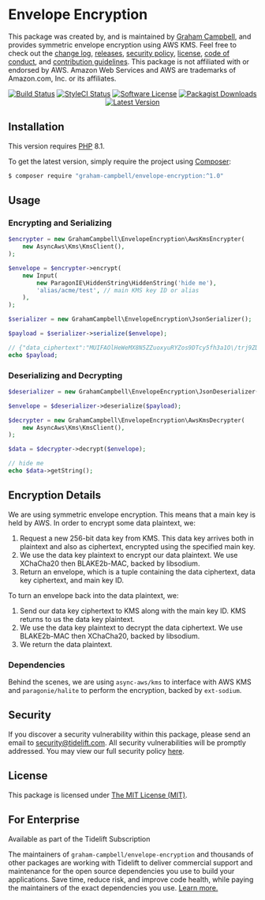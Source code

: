# Envelope Encryption

This package was created by, and is maintained by [Graham Campbell](https://github.com/GrahamCampbell), and provides symmetric envelope encryption using AWS KMS. Feel free to check out the [change log](CHANGELOG.md), [releases](https://github.com/GrahamCampbell/Envelope-Encryption/releases), [security policy](https://github.com/GrahamCampbell/Envelope-Encryption/security/policy), [license](LICENSE), [code of conduct](.github/CODE_OF_CONDUCT.md), and [contribution guidelines](.github/CONTRIBUTING.md). This package is not affiliated with or endorsed by AWS. Amazon Web Services and AWS are trademarks of Amazon.com, Inc. or its affiliates.

<p align="center">
<a href="https://github.com/GrahamCampbell/Envelope-Encryption/actions?query=workflow%3ATests"><img src="https://img.shields.io/github/workflow/status/GrahamCampbell/Envelope-Encryption/Tests?label=Tests&style=flat-square" alt="Build Status"></img></a>
<a href="https://github.styleci.io/repos/493842297"><img src="https://github.styleci.io/repos/493842297/shield" alt="StyleCI Status"></img></a>
<a href="LICENSE"><img src="https://img.shields.io/badge/license-MIT-brightgreen?style=flat-square" alt="Software License"></img></a>
<a href="https://packagist.org/packages/graham-campbell/envelope-encryption"><img src="https://img.shields.io/packagist/dt/graham-campbell/envelope-encryption?style=flat-square" alt="Packagist Downloads"></img></a>
<a href="https://github.com/GrahamCampbell/Envelope-Encryption/releases"><img src="https://img.shields.io/github/release/GrahamCampbell/Envelope-Encryption?style=flat-square" alt="Latest Version"></img></a>
</p>


## Installation

This version requires [PHP](https://www.php.net/) 8.1.

To get the latest version, simply require the project using [Composer](https://getcomposer.org/):

```bash
$ composer require "graham-campbell/envelope-encryption:^1.0"
```


## Usage

### Encrypting and Serializing

```php
$encrypter = new GrahamCampbell\EnvelopeEncryption\AwsKmsEncrypter(
    new AsyncAws\Kms\KmsClient(),
);

$envelope = $encrypter->encrypt(
    new Input(
        new ParagonIE\HiddenString\HiddenString('hide me'),
        'alias/acme/test', // main KMS key ID or alias
    ),
);

$serializer = new GrahamCampbell\EnvelopeEncryption\JsonSerializer();

$payload = $serializer->serialize($envelope);

// {"data_ciphertext":"MUIFAOlHeWeMX8N5ZZuoxyuRYZos9DTcy5fh3a1O\/trj9ZDV4seM2wwDbZqYy11w9mxQWOyLkYDA4jyywpOfgeXUgsBBO4+4n6BLXkgUKezZMRuqnIj+CN7QGspFbkgzLS0V4H74D+4YaOTnzjfNBj93OsSSwCDrbrrC8QbSRJYqlLQ=","key_ciphertext":"AQIDAHgOVj0wQc06jiZVGlQPyMjyGbHrbb02vc542KC6g2buTgGMuCXPak8K4nPgMVlv4zUyAAAAfjB8BgkqhkiG9w0BBwagbzBtAgEAMGgGCSqGSIb3DQEHATAeBglghkgBZQMEAS4wEQQMlqywgRHX4yrDKLmXAgEQgDuRm+tpHU7kp2s6YWtELD1W7tfXbuUZl3gAuuieT9UFLhGq35qqOAzU8MHnhXf6WrpzC+1mojFqBnm61A==","key_id":"arn:aws:kms:us-east-1:111111111111:key\/xxxxxxxx-xxxx-xxxx-xxxx-xxxxxxxxxxxx"}
echo $payload;
```

### Deserializing and Decrypting

```php
$deserializer = new GrahamCampbell\EnvelopeEncryption\JsonDeserializer();

$envelope = $deserializer->deserialize($payload);

$decrypter = new GrahamCampbell\EnvelopeEncryption\AwsKmsDecrypter(
    new AsyncAws\Kms\KmsClient(),
);

$data = $decrypter->decrypt($envelope);

// hide me
echo $data->getString();
```

## Encryption Details

We are using symmetric envelope encryption. This means that a main key is held by AWS. In order to encrypt some data plaintext, we:

1. Request a new 256-bit data key from KMS. This data key arrives both in plaintext and also as ciphertext, encrypted using the specified main key.
2. We use the data key plaintext to encrypt our data plaintext. We use XChaCha20 then BLAKE2b-MAC, backed by libsodium.
3. Return an envelope, which is a tuple containing the data ciphertext, data key ciphertext, and main key ID.

To turn an envelope back into the data plaintext, we:

1. Send our data key ciphertext to KMS along with the main key ID. KMS returns to us the data key plaintext.
2. We use the data key plaintext to decrypt the data ciphertext. We use BLAKE2b-MAC then XChaCha20, backed by libsodium.
3. We return the data plaintext.

### Dependencies

Behind the scenes, we are using `async-aws/kms` to interface with AWS KMS and `paragonie/halite` to perform the encryption, backed by `ext-sodium`.


## Security

If you discover a security vulnerability within this package, please send an email to security@tidelift.com. All security vulnerabilities will be promptly addressed. You may view our full security policy [here](https://github.com/GrahamCampbell/Envelope-Encryption/security/policy).


## License

This package is licensed under [The MIT License (MIT)](LICENSE).


## For Enterprise

Available as part of the Tidelift Subscription

The maintainers of `graham-campbell/envelope-encryption` and thousands of other packages are working with Tidelift to deliver commercial support and maintenance for the open source dependencies you use to build your applications. Save time, reduce risk, and improve code health, while paying the maintainers of the exact dependencies you use. [Learn more.](https://tidelift.com/subscription/pkg/packagist-graham-campbell-envelope-encryption?utm_source=packagist-graham-campbell-envelope-encryption&utm_medium=referral&utm_campaign=enterprise&utm_term=repo)
